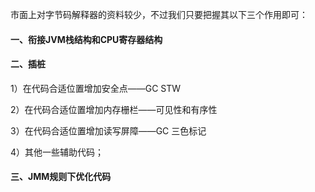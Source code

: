 市面上对字节码解释器的资料较少，不过我们只要把握其以下三个作用即可：

#### 	一、衔接JVM栈结构和CPU寄存器结构

#### 二、插桩
1）在代码合适位置增加安全点——GC STW

2）在代码合适位置增加内存栅栏——可见性和有序性

3）在代码合适位置增加读写屏障——GC 三色标记

4）其他一些辅助代码；

#### 三、JMM规则下优化代码

